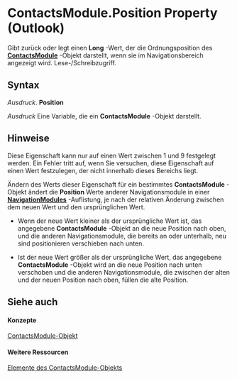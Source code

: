 
# ContactsModule.Position Property (Outlook)

Gibt zurück oder legt einen  **Long** -Wert, der die Ordnungsposition des **[ContactsModule](fb183bd5-c72f-b38f-97e3-209a2a463d24.md)** -Objekt darstellt, wenn sie im Navigationsbereich angezeigt wird. Lese-/Schreibzugriff.


## Syntax

 _Ausdruck_. **Position**

 _Ausdruck_ Eine Variable, die ein **ContactsModule** -Objekt darstellt.


## Hinweise

Diese Eigenschaft kann nur auf einen Wert zwischen 1 und 9 festgelegt werden. Ein Fehler tritt auf, wenn Sie versuchen, diese Eigenschaft auf einen Wert festzulegen, der nicht innerhalb dieses Bereichs liegt.

Ändern des Werts dieser Eigenschaft für ein bestimmtes  **ContactsModule** -Objekt ändert die **Position** Werte anderer Navigationsmodule in einer **[NavigationModules](4b0743d3-0a21-488c-27b2-31ae07129a61.md)** -Auflistung, je nach der relativen Änderung zwischen dem neuen Wert und den ursprünglichen Wert.


- Wenn der neue Wert kleiner als der ursprüngliche Wert ist, das angegebene  **ContactsModule** -Objekt an die neue Position nach oben, und die anderen Navigationsmodule, die bereits an oder unterhalb, neu sind positionieren verschieben nach unten.
    
- Ist der neue Wert größer als der ursprüngliche Wert, das angegebene  **ContactsModule** -Objekt wird an die neue Position nach unten verschoben und die anderen Navigationsmodule, die zwischen der alten und der neuen Position nach oben, füllen die alte Position.
    

## Siehe auch


#### Konzepte


[ContactsModule-Objekt](fb183bd5-c72f-b38f-97e3-209a2a463d24.md)
#### Weitere Ressourcen


[Elemente des ContactsModule-Objekts](http://msdn.microsoft.com/library/b40e316b-2b79-6e46-0bda-7feb67ca5b9e%28Office.15%29.aspx)